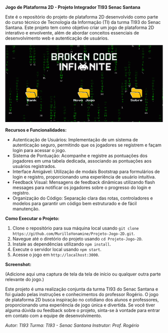 **Jogo de Plataforma 2D - Projeto Integrador TI93 Senac Santana**

Este é o repositório do projeto de plataforma 2D desenvolvido como parte do curso técnico de Tecnologia da Informação (TI) da turma TI93 do Senac Santana. Este projeto tem como objetivo criar um jogo de plataforma 2D interativo e envolvente, além de abordar conceitos essenciais de desenvolvimento web e autenticação de usuários.

![Captura da Tela de Início](public/img/printInicio.png)

**Recursos e Funcionalidades:**
- Autenticação de Usuários: Implementação de um sistema de autenticação seguro, permitindo que os jogadores se registrem e façam login para acessar o jogo.
- Sistema de Pontuação: Acompanhe e registre as pontuações dos jogadores em uma tabela dedicada, associando as pontuações aos usuários registrados.
- Interface Amigável: Utilização de modais Bootstrap para formulários de login e registro, proporcionando uma experiência de usuário intuitiva.
- Feedback Visual: Mensagens de feedback dinâmicas utilizando flash messages para notificar os jogadores sobre o progresso do login e registro.
- Organização do Código: Separação clara das rotas, controladores e modelos para garantir um código bem estruturado e de fácil manutenção.

**Como Executar o Projeto:**
1. Clone o repositório para sua máquina local usando `git clone https://github.com/MurilloYonamine/Projeto-Jogo-2D.git`.
2. Navegue até o diretório do projeto usando `cd Projeto-Jogo-2D`.
3. Instale as dependências utilizando `npm install`.
4. Execute o servidor local usando `npm start`.
5. Acesse o jogo em `http://localhost:3000`.

**Screenshot:**

(Adicione aqui uma captura de tela da tela de início ou qualquer outra parte relevante do jogo.)

Este projeto é uma realização conjunta da turma TI93 do Senac Santana e foi guiado pelas instruções e conhecimentos do professor Rogério. O jogo de plataforma 2D busca inspiração no cotidiano dos alunos e professores, proporcionando uma experiência de jogo única e divertida. Se você tiver alguma dúvida ou feedback sobre o projeto, sinta-se à vontade para entrar em contato com a equipe de desenvolvimento.

*Autor: TI93*
*Turma: TI93 - Senac Santana*
*Instrutor: Prof. Rogério*
